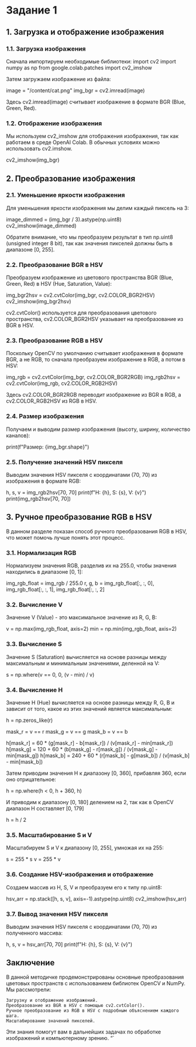# Задание 1

## 1. Загрузка и отображение изображения

### 1.1. Загрузка изображения
   
   Сначала импортируем необходимые библиотеки:
   import cv2
   import numpy as np
   from google.colab.patches import cv2_imshow 

Затем загружаем изображение из файла:

image = "/content/cat.png" 
img_bgr = cv2.imread(image)

Здесь cv2.imread(image) считывает изображение в формате BGR (Blue, Green, Red).
### 1.2. Отображение изображения

Мы используем cv2_imshow для отображения изображения, так как работаем в среде OpenAI Colab. В обычных условиях можно использовать cv2.imshow.

cv2_imshow(img_bgr)

## 2. Преобразование изображения
### 2.1. Уменьшение яркости изображения

Для уменьшения яркости изображения мы делим каждый пиксель на 3:

image_dimmed = (img_bgr / 3).astype(np.uint8)
cv2_imshow(image_dimmed)

Обратите внимание, что мы преобразуем результат в тип np.uint8 (unsigned integer 8 bit), так как значения пикселей должны быть в диапазоне [0, 255].
### 2.2. Преобразование BGR в HSV

Преобразуем изображение из цветового пространства BGR (Blue, Green, Red) в HSV (Hue, Saturation, Value):

img_bgr2hsv = cv2.cvtColor(img_bgr, cv2.COLOR_BGR2HSV)
cv2_imshow(img_bgr2hsv)

cv2.cvtColor() используется для преобразования цветового пространства, cv2.COLOR_BGR2HSV указывает на преобразование из BGR в HSV.
### 2.3. Преобразование RGB в HSV

Поскольку OpenCV по умолчанию считывает изображения в формате BGR, а не RGB, то сначала преобразуем изображение в RGB, а потом в HSV:

img_rgb = cv2.cvtColor(img_bgr, cv2.COLOR_BGR2RGB)
img_rgb2hsv = cv2.cvtColor(img_rgb, cv2.COLOR_RGB2HSV)

Здесь cv2.COLOR_BGR2RGB переводит изображение из BGR в RGB, а cv2.COLOR_RGB2HSV из RGB в HSV.
### 2.4. Размер изображения

Получаем и выводим размер изображения (высоту, ширину, количество каналов):

print(f"Размер: {img_bgr.shape}")

### 2.5. Получение значений HSV пикселя

Выводим значения HSV пикселя с координатами (70, 70) из изображения в формате RGB:

h, s, v = img_rgb2hsv[70, 70]
print(f"H: {h}, S: {s}, V: {v}")
print(img_rgb2hsv[70, 70])

## 3. Ручное преобразование RGB в HSV

В данном разделе показан способ ручного преобразования RGB в HSV, что может помочь лучше понять этот процесс.
### 3.1. Нормализация RGB

Нормализуем значения RGB, разделив их на 255.0, чтобы значения находились в диапазоне [0, 1]:

img_rgb_float = img_rgb / 255.0
r, g, b = img_rgb_float[:, :, 0], img_rgb_float[:, :, 1], img_rgb_float[:, :, 2]

### 3.2. Вычисление V

Значение V (Value) - это максимальное значение из R, G, B:

v = np.max(img_rgb_float, axis=2)
min = np.min(img_rgb_float, axis=2)

### 3.3. Вычисление S

Значение S (Saturation) вычисляется на основе разницы между максимальным и минимальным значениями, деленной на V:

s = np.where(v == 0, 0, (v - min) / v)

### 3.4. Вычисление H

Значение H (Hue) вычисляется на основе разницы между R, G, B и зависит от того, какое из этих значений является максимальным:

h = np.zeros_like(r)

mask_r = v == r
mask_g = v == g
mask_b = v == b

h[mask_r] = 60 * (g[mask_r] - b[mask_r]) / (v[mask_r] - min[mask_r])
h[mask_g] = 120 + 60 * (b[mask_g] - r[mask_g]) / (v[mask_g] - min[mask_g])
h[mask_b] = 240 + 60 * (r[mask_b] - g[mask_b]) / (v[mask_b] - min[mask_b])

Затем приводим значения H к диапазону [0, 360], прибавляя 360, если оно отрицательное:

h = np.where(h < 0, h + 360, h)

И приводим к диапазону [0, 180] делением на 2, так как в OpenCV диапазон H составляет [0, 179]

 h = h / 2

### 3.5. Масштабирование S и V

Масштабируем S и V к диапазону [0, 255], умножая их на 255:

s = 255 * s
v = 255 * v

### 3.6. Создание HSV-изображения и отображение

Создаем массив из H, S, V и преобразуем его к типу np.uint8:

hsv_arr = np.stack([h, s, v], axis=-1).astype(np.uint8)
cv2_imshow(hsv_arr)

### 3.7. Вывод значения HSV пикселя

Выводим значения HSV пикселя с координатами (70, 70) из полученного массива:

h, s, v = hsv_arr[70, 70]
print(f"H: {h}, S: {s}, V: {v}")

## Заключение

В данной методичке продемонстрированы основные преобразования цветовых пространств с использованием библиотек OpenCV и NumPy. Мы рассмотрели:

    Загрузку и отображение изображений.
    Преобразование из BGR в HSV с помощью cv2.cvtColor().
    Ручное преобразование из RGB в HSV с подробным объяснением каждого шага.
    Масштабирование значений пикселей.

Эти знания помогут вам в дальнейших задачах по обработке изображений и компьютерному зрению. “`
